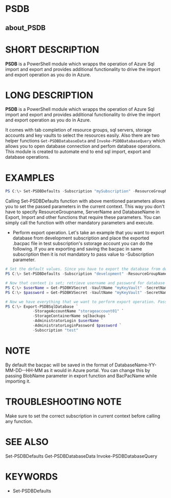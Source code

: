 ﻿# PSDB

## about_PSDB

# SHORT DESCRIPTION

**PSDB** is a PowerShell module which wrapps the operation of Azure Sql import and export and provides additional functionality to drive the import and export operation as you do in Azure.

# LONG DESCRIPTION

**PSDB** is a PowerShell module which wrapps the operation of Azure Sql import and export and provides additional functionality to drive the import and export operation as you do in Azure.

It comes with tab completion of resource groups, sql servers, storage accounts and key vaults to select the resources easily. Also there are two helper functions `Get-PSDBDatabaseData` and `Invoke-PSDBDatabaseQuery` which allows you to open database connection and perfom database operations. This module is created to automate end to end sql import, export and database operations.

# EXAMPLES

```powershell
PS C:\> Set-PSDBDefaults -Subscription "mySubscription" -ResourceGroupName "RSG" -ServerName "SqlServer01" -DatabaseName "Database01"
```

Calling Set-PSDBDefaults function with above mentioned parameters allows you to set the passed parameters in the current context. This way you don't have to specify ResourceGroupname, ServerName and DatabaseName in Export, Import and other functions that require these parameters. You can simply call the function with other mandatory parameters and execute.

- Perform export operation. Let's take an example that you want to export database from development subscription and place the exported .bacpac file in test subscription's sstorage account you can do the following. If you are exporting and saving the bacpac in same subscription then it is not mandatory to pass value to -Subscription parameter.

```powershell
# Set the default values. Since you have to export the database from development lets set the context as development.
PS C:\> Set-PSDBDefaults -Subscription "development" -ResourceGroupName "RSG" -ServerName "SqlServer01" -DatabaseName "Database01"

# Now that context is set; retrieve username and password for database from keyvault. You can also pass the username and password as is, refer cmdlet releated help by running help Export-PSDBSqlDatabase -Full to know more.
PS C:\> $userName = Get-PSDBKVSecret -VaultName "myKeyVault" -SecretName "SQLUSERNAME" -AsPlainText
PS C:\> $password = Get-PSDBKVSecret -VaultName "myKeyVault" -SecretName "SQLPASSWORD"

# Now we have everything that we want to perform export operation. Pass the test subscription name and storage account details to export .bacpac file and save in the storage account.
PS C:\> Export-PSDBSqlDatabase `
            -StorageAccountName "storageaccount01" `
            -StorageContainerName sqlbackups `
            -AdministratorLogin $userName `
            -AdministratorLoginPassword $password `
            -Subscription "test"
```

# NOTE

By default the bacpac will be saved in the format of DatabaseName-YY-MM-DD--HH-MM as it would in Azure portal. You can change this by passing BlobName parameter in export function and BacPacName while importing it.

# TROUBLESHOOTING NOTE

Make sure to set the correct subscription in current context before calling any function.

# SEE ALSO

Set-PSDBDefaults
Get-PSDBDatabaseData
Invoke-PSDBDatabaseQuery

# KEYWORDS

- Set-PSDBDefaults
